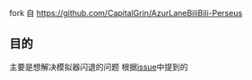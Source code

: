 fork 自 https://github.com/CapitalGrin/AzurLaneBiliBili-Perseus
## 目的
主要是想解决模拟器闪退的问题
根据[issue](https://github.com/CapitalGrin/AzurLaneBiliBili-Perseus/issues/6#issuecomment-2368122043)中提到的
